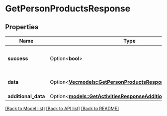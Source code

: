 # GetPersonProductsResponse

## Properties

Name | Type | Description | Notes
------------ | ------------- | ------------- | -------------
**success** | Option<**bool**> | If the response is successful or not | [optional]
**data** | Option<[**Vec<models::GetPersonProductsResponseAllOfDataInner>**](GetPersonProductsResponse_allOf_data_inner.md)> | The array of deal products | [optional]
**additional_data** | Option<[**models::GetActivitiesResponseAdditionalData**](GetActivitiesResponse_additional_data.md)> |  | [optional]

[[Back to Model list]](../README.md#documentation-for-models) [[Back to API list]](../README.md#documentation-for-api-endpoints) [[Back to README]](../README.md)


